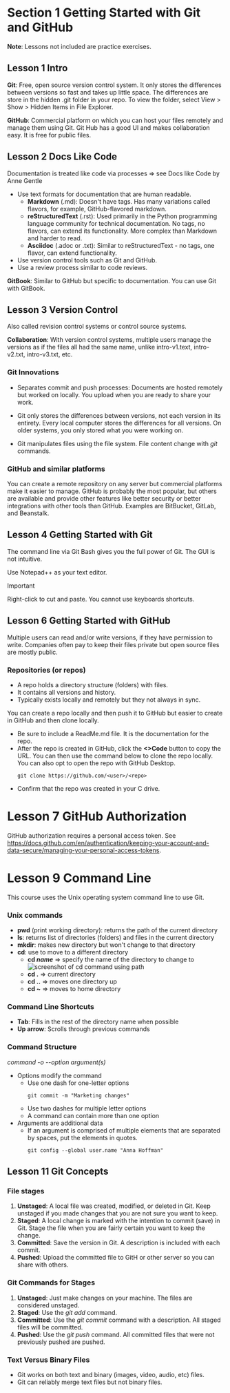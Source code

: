 # Section 1 Getting Started with Git and GitHub

**Note**: Lessons not included are practice exercises.

## Lesson 1 Intro

**Git**: Free, open source version control system. It only stores the differences between versions so fast and takes up little space. The differences are store in the hidden .git folder in your repo. To view the folder, select View > Show > Hidden Items in File Explorer.

**GitHub**: Commercial platform on which you can host your files remotely and manage them using Git. Git Hub has a good UI and makes collaboration easy. It is free for public files.

## Lesson 2 Docs Like Code

Documentation is treated like code via processes => see Docs like Code by Anne Gentle
* Use text formats for documentation that are human readable.
    * **Markdown** (.md): Doesn't have tags. Has many variations called flavors, for example, GitHub-flavored markdown.
    * **reStructuredText** (.rst): Used primarily in the Python programming language community for technical documentation. No tags, no flavors, can extend its functionality. More complex than Markdown and harder to read.
    * **Asciidoc** (.adoc or .txt): Similar to reStructuredText - no tags, one flavor, can extend functionality.
* Use version control tools such as Git and GitHub.
* Use a review process similar to code reviews.

**GitBook**: Similar to GitHub but specific to documentation. You can use Git with GitBook.

## Lesson 3 Version Control

Also called revision control systems or control source systems.

**Collaboration**: With version control systems, multiple users manage the versions as if the files all had the same name, unlike intro-v1.text, intro-v2.txt, intro-v3.txt, etc.

### Git Innovations

* Separates commit and push processes: Documents are hosted remotely but worked on locally. You upload when you are ready to share your work.

* Git only stores the differences between versions, not each version in its entirety. Every local computer stores the differences for all versions. On older systems, you only stored what you were working on.

* Git manipulates files using the file system. File content change with _git_ commands. 

### GitHub and similar platforms

You can create a remote repository on any server but commercial platforms make it easier to manage. GitHub is probably the most popular, but others are available and provide other features like better security or better integrations with other tools than GitHub. Examples are BitBucket, GitLab, and Beanstalk.

## Lesson 4 Getting Started with Git

The command line via Git Bash gives you the full power of Git. The GUI is not intuitive. 

Use Notepad++ as your text editor.

> [!IMPORTANT]
> Right-click to cut and paste. You cannot use keyboards shortcuts.

## Lesson 6 Getting Started with GitHub

Multiple users can read and/or write versions, if they have permission to write. Companies often pay to keep their files private but open source files are mostly public.

### Repositories (or repos)

* A repo holds a directory structure (folders) with files.
* It contains all versions and history.
* Typically exists locally and remotely but they not always in sync.

You can create a repo locally and then push it to GitHub but easier to create in GitHub and then clone locally.
* Be sure to include a ReadMe.md file. It is the documentation for the repo.
* After the repo is created in GitHub, click the **<>Code** button to copy the URL. You can then use the command below to clone the repo locally. You can also opt to open the repo with GitHub Desktop.
    ```
    git clone https://github.com/<user>/<repo>
    ```
* Confirm that the repo was created in your C drive.

# Lesson 7 GitHub Authorization

GitHub authorization requires a personal access token. See https://docs.github.com/en/authentication/keeping-your-account-and-data-secure/managing-your-personal-access-tokens.

# Lesson 9 Command Line

This course uses the Unix operating system command line to use Git.

### Unix commands
* **pwd** (print working directory): returns the path of the current directory
* **ls**: returns list of directories (folders) and files in the current directory
* **mkdir**: makes new directory but won't change to that directory
* **cd**: use to move to a different directory
    * **cd _name_** => specify the name of the directory to change to
    ![screenshot of cd command using path](https://github.com/susanne-sundseth/Git-GH-for-writers.git/assets/cd_directory_name_with_path.png)
    * **cd .** =>  current directory
    * **cd ..** => moves one directory up
    * **cd ~** => moves to home directory


### Command Line Shortcuts
* **Tab**: Fills in the rest of the directory name when possible
* **Up arrow**: Scrolls through previous commands

### Command Structure
_command -o --option argument(s)_
* Options modify the command
    * Use one dash for one-letter options
        ```
        git commit -m "Marketing changes"
        ```
    * Use two dashes for multiple letter options
    * A command can contain more than one option
* Arguments are additional data
    * If an argument is comprised of multiple elements that are separated by spaces, put the elements in quotes.
        ```
        git config --global user.name "Anna Hoffman"
        ```
        
## Lesson 11 Git Concepts

### File stages
1. **Unstaged**: A local file was created, modified, or deleted in Git. Keep unstaged if you made changes that you are not sure you want to keep.
2. **Staged**: A local change is marked with the intention to commit (save) in Git. Stage the file when you are fairly certain you want to keep the change.
3. **Committed**: Save the version in Git. A description is included with each commit.
4. **Pushed**: Upload the committed file to GitH or other server so you can share with others.

### Git Commands for Stages
1. **Unstaged**: Just make changes on your machine. The files are considered unstaged.
2. **Staged**: Use the _git add_ command.
3. **Committed**: Use the _git commit_ command with a description. All staged files will be committed.
4. **Pushed**: Use the _git push_ command. All committed files that were not previously pushed are pushed.

### Text Versus Binary Files
* Git works on both text and binary (images, video, audio, etc) files.
* Git can reliably merge text files but not binary files.


















